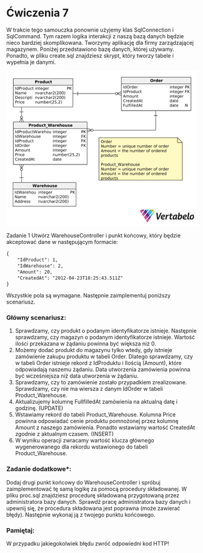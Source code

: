 ﻿# Ćwiczenia 7

W trakcie tego samouczka ponownie użyjemy klas SqlConnection i
SqlCommand. Tym razem logika interakcji z naszą bazą danych będzie nieco
bardziej skomplikowana. Tworzymy aplikację dla firmy zarządzającej
magazynem. Poniżej przedstawiono bazę danych, której używamy. Ponadto,
w pliku create.sql znajdziesz skrypt, który tworzy tabele i wypełnia je danymi.

<p align="center">
  <img src="/images/tutorial07_diagram.png"/>
</p>

Zadanie 1
Utwórz WarehouseController i punkt końcowy, który będzie akceptować dane
w następującym formacie:

```
{
    "IdProduct": 1,
    "IdWarehouse": 2,
    "Amount": 20,
    "CreatedAt": "2012-04-23T18:25:43.511Z"
}
```

Wszystkie pola są wymagane. Następnie zaimplementuj poniższy scenariusz.

### Główny scenariusz:

1. Sprawdzamy, czy produkt o podanym identyfikatorze istnieje. Następnie
   sprawdzamy, czy magazyn o podanym identyfikatorze istnieje. Wartość
   ilości przekazana w żądaniu powinna być większa niż 0.
2. Możemy dodać produkt do magazynu tylko wtedy, gdy istnieje
   zamówienie zakupu produktu w tabeli Order. Dlatego sprawdzamy, czy w
   tabeli Order istnieje rekord z IdProduktu i Ilością (Amount), które
   odpowiadają naszemu żądaniu. Data utworzenia zamówienia powinna
   być wcześniejsza niż data utworzenia w żądaniu.
3. Sprawdzamy, czy to zamówienie zostało przypadkiem zrealizowane.
   Sprawdzamy, czy nie ma wiersza z danym IdOrder w tabeli
   Product_Warehouse.
4. Aktualizujemy kolumnę FullfilledAt zamówienia na aktualną datę i
   godzinę. (UPDATE)
5. Wstawiamy rekord do tabeli Product_Warehouse. Kolumna Price
   powinna odpowiadać cenie produktu pomnożonej przez kolumnę Amount
   z naszego zamówienia. Ponadto wstawiamy wartość CreatedAt zgodnie
   z aktualnym czasem. (INSERT)
6. W wyniku operacji zwracamy wartość klucza głównego wygenerowanego
   dla rekordu wstawionego do tabeli Product_Warehouse.

### Zadanie dodatkowe*:

Dodaj drugi punkt końcowy do WarehouseController i spróbuj
zaimplementować tę samą logikę za pomocą procedury składowanej. W pliku
proc.sql znajdziesz procedurę składowaną przygotowaną przez administratora
bazy danych. Sprawdź pracę administratora bazy danych i upewnij się, że
procedura składowana jest poprawna (może zawierać błędy). Następnie
wykonaj ją z twojego punktu końcowego.

### Pamiętaj:

W przypadku jakiegokolwiek błędu zwróć odpowiedni kod HTTP!